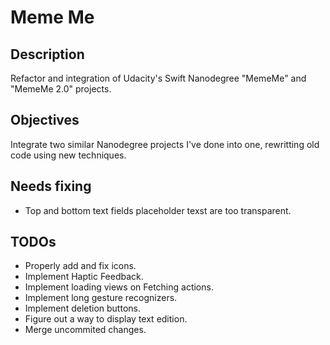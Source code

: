 # Meme Me

## Description
Refactor and integration of Udacity's Swift Nanodegree "MemeMe" and "MemeMe 2.0" projects.

## Objectives
Integrate two similar Nanodegree projects I've done into one, rewritting old code using new techniques.

## Needs fixing
* Top and bottom text fields placeholder texst are too transparent.

## TODOs
* Properly add and fix icons.
* Implement Haptic Feedback.
* Implement loading views on Fetching actions.
* Implement long gesture recognizers.
* Implement deletion buttons.
* Figure out a way to display text edition.
* Merge uncommited changes.
